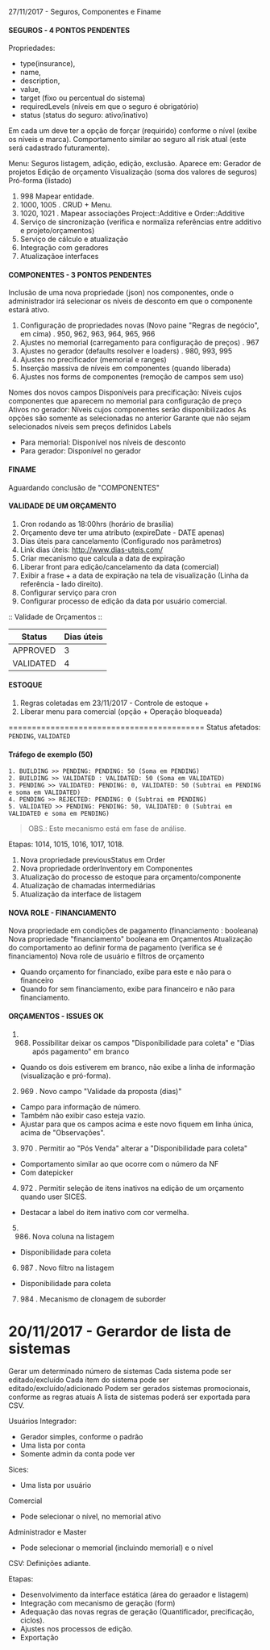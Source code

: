 27/11/2017 - Seguros, Componentes e Finame

#### SEGUROS - 4 PONTOS PENDENTES ####
Propriedades: 
- type(insurance), 
- name, 
- description, 
- value, 
- target (fixo ou percentual do sistema)
- requiredLevels (níveis em que o seguro é obrigatório)
- status (status do seguro: ativo/inativo)

Em cada um deve ter a opção de forçar (requirido) conforme o nível (exibe os níveis e marca).
Comportamento similar ao seguro all risk atual (este será cadastrado futuramente).

Menu: Seguros
listagem, adição, edição, exclusão.
Aparece em:
Gerador de projetos
Edição de orçamento
Visualização (soma dos valores de seguros)
Pró-forma (listado)

1. 998 Mapear entidade.
2. 1000, 1005 . CRUD + Menu.
3. 1020, 1021 . Mapear associações Project::Additive e Order::Additive
4. Serviço de sincronização (verifica e normaliza referências entre additivo e projeto/orçamentos)
4. Serviço de cálculo e atualização
5. Integração com geradores
6. Atualizaçãoe interfaces

#### COMPONENTES - 3 PONTOS PENDENTES ####
Inclusão de uma nova propriedade (json) nos componentes, onde o administrador irá selecionar os níveis de desconto em que o componente estará ativo.

1. Configuração de propriedades novas (Novo paine "Regras de negócio", em cima) . 950, 962, 963, 964, 965, 966
2. Ajustes no memorial (carregamento para configuração de preços) . 967
3. Ajustes no gerador (defaults resolver e loaders) . 980, 993, 995
4. Ajustes no precificador (memorial e ranges)
5. Inserção massiva de níveis em componentes (quando liberada)
6. Ajustes nos forms de componentes (remoção de campos sem uso)

Nomes dos novos campos
Disponíveis para precificação: 
Níveis cujos componentes que aparecem no memorial para configuração de preço
Ativos no gerador: 
Níveis cujos componentes serão disponibilizados 
As opções são somente as selecionadas no anterior
Garante que não sejam selecionados níveis sem preços definidos
Labels
- Para memorial: Disponível nos níveis de desconto
- Para gerador: Disponível no gerador

#### FINAME ####
Aguardando conclusão de "COMPONENTES"

#### VALIDADE DE UM ORÇAMENTO ####
1. Cron rodando as 18:00hrs (horário de brasília)
2. Orçamento deve ter uma atributo (expireDate - DATE apenas)
3. Dias úteis para cancelamento (Configurado nos parâmetros)
4. Link dias úteis: http://www.dias-uteis.com/
5. Criar mecanismo que calcula a data de expiração
6. Liberar front para edição/cancelamento da data (comercial)
7. Exibir a frase + a data de expiração na tela de visualização (Linha da referência - lado direito).
8. Configurar serviço para cron
9. Configurar processo de edição da data por usuário comercial.

:: Validade de Orçamentos ::

|   Status  | Dias úteis |
|-----------|------------|
| APPROVED  |      3     |
| VALIDATED |      4     |


#### ESTOQUE ####
1. Regras coletadas em 23/11/2017 - Controle de estoque +
2. Liberar menu para comercial (opção + Operação bloqueada)

==========================================
Status afetados: `PENDING`, `VALIDATED`

#### Tráfego de exemplo (50) ####
```
1. BUILDING >> PENDING: PENDING: 50 (Soma em PENDING)
2. BUILDING >> VALIDATED : VALIDATED: 50 (Soma em VALIDATED)
3. PENDING >> VALIDATED: PENDING: 0, VALIDATED: 50 (Subtrai em PENDING e soma em VALIDATED)
4. PENDING >> REJECTED: PENDING: 0 (Subtrai em PENDING)
5. VALIDATED >> PENDING: PENDING: 50, VALIDATED: 0 (Subtrai em VALIDATED e soma em PENDING)
```
> OBS.: Este mecanismo está em fase de análise.

Etapas: 1014, 1015, 1016, 1017, 1018.
1. Nova propriedade previousStatus em Order
2. Nova propriedade orderInventory em Componentes
3. Atualização do processo de estoque para orçamento/componente
4. Atualização de chamadas intermediárias
5. Atualização da interface de listagem

#### NOVA ROLE - FINANCIAMENTO ####
Nova propriedade em condições de pagamento (financiamento : booleana)
Nova propriedade "financiamento" booleana em Orçamentos
Atualização do comportamento ao definir forma de pagamento (verifica se é financiamento)
Nova role de usuário e filtros de orçamento
- Quando orçamento for financiado, exibe para este e não para o financeiro
- Quando for sem financiamento, exibe para financeiro e não para financiamento.

#### ORÇAMENTOS - ISSUES OK ####

1. 968. Possibilitar deixar os campos "Disponibilidade para coleta" e "Dias após pagamento" em branco
- Quando os dois estiverem em branco, não exibe a linha de informação (visualização e pró-forma).

2. 969 . Novo campo "Validade da proposta (dias)"
- Campo para informação de número.
- Também não exibir caso esteja vazio.
- Ajustar para que os campos acima e este novo fiquem em linha única, acima de "Observações".

3. 970 . Permitir ao "Pós Venda" alterar a "Disponibilidade para coleta"
- Comportamento similar ao que ocorre com o número da NF
- Com datepicker

4. 972 . Permitir seleção de itens inativos na edição de um orçamento quando user SICES.
- Destacar a label do item inativo com cor vermelha.

5. 986. Nova coluna na listagem
- Disponibilidade para coleta

6. 987 . Novo filtro na listagem
- Disponibilidade para coleta

7. 984 . Mecanismo de clonagem de suborder

20/11/2017 - Gerardor de lista de sistemas
==========================================
Gerar um determinado número de sistemas
Cada sistema pode ser editado/excluído
Cada item do sistema pode ser editado/excluído/adicionado
Podem ser gerados sistemas promocionais, conforme as regras atuais
A lista de sistemas poderá ser exportada para CSV.

Usuários
Integrador: 
- Gerador simples, conforme o padrão
- Uma lista por conta
- Somente admin da conta pode ver

Sices:
- Uma lista por usuário

Comercial
- Pode selecionar o nível, no memorial ativo

Administrador e Master
- Pode selecionar o memorial (incluindo memorial) e o nível

CSV: Definições adiante.

Etapas:
- Desenvolvimento da interface estática (área do geraador e listagem)
- Integração com mecanismo de geração (form)
- Adequação das novas regras de geração (Quantificador, precificação, ciclos).
- Ajustes nos processos de edição.
- Exportação
